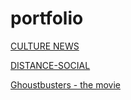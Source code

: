 # portfolio

[CULTURE NEWS](https://zion86.github.io/portfolio/Culture-news/dist/index.html)

[DISTANCE-SOCIAL](https://zion86.github.io/portfolio/Distance-social/index.html)

[Ghoustbusters - the movie](https://zion86.github.io/portfolio/Ghoustbusters%20-%20The%20Movie/index.html)
